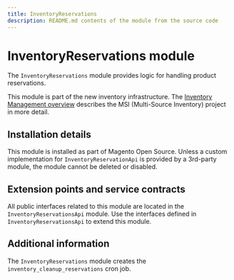 ```yaml
---
title: InventoryReservations
description: README.md contents of the module from the source code
---
```


# InventoryReservations module

The `InventoryReservations` module provides logic for handling product reservations.

This module is part of the new inventory infrastructure. The
[Inventory Management overview](https://developer.adobe.com/commerce/webapi/rest/inventory/)
describes the MSI (Multi-Source Inventory) project in more detail.

## Installation details

This module is installed as part of Magento Open Source. Unless a custom implementation for
`InventoryReservationApi` is provided by a 3rd-party module, the module cannot be deleted or disabled.

## Extension points and service contracts

All public interfaces related to this module are located in the `InventoryReservationsApi` module.
Use the interfaces defined in `InventoryReservationsApi` to extend this module.

## Additional information

The `InventoryReservations` module creates the `inventory_cleanup_reservations` cron job.
